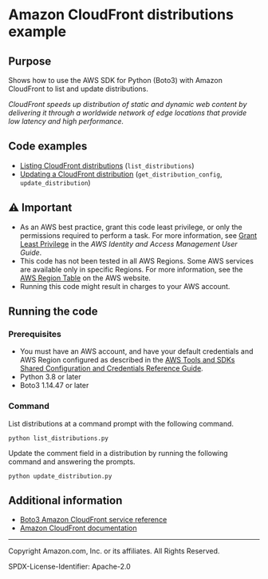 # Amazon CloudFront distributions example

## Purpose

Shows how to use the AWS SDK for Python (Boto3) with Amazon CloudFront to
list and update distributions.

_CloudFront speeds up distribution of static and dynamic web content by
delivering it through a worldwide network of edge locations that provide low
latency and high performance._

## Code examples

-   [Listing CloudFront distributions](https://github.com/picante-io/aws-doc-sdk-examples/blob/master/python/example_code/cloudfront/list_distributions.py)
    (`list_distributions`)
-   [Updating a CloudFront distribution](https://github.com/picante-io/aws-doc-sdk-examples/blob/master/python/example_code/cloudfront/update_distribution.py)
    (`get_distribution_config`, `update_distribution`)

## ⚠ Important

-   As an AWS best practice, grant this code least privilege, or only the
    permissions required to perform a task. For more information, see
    [Grant Least Privilege](https://docs.aws.amazon.com/IAM/latest/UserGuide/best-practices.html#grant-least-privilege)
    in the _AWS Identity and Access Management
    User Guide_.
-   This code has not been tested in all AWS Regions. Some AWS services are
    available only in specific Regions. For more information, see the
    [AWS Region Table](https://aws.amazon.com/about-aws/global-infrastructure/regional-product-services/)
    on the AWS website.
-   Running this code might result in charges to your AWS account.

## Running the code

### Prerequisites

-   You must have an AWS account, and have your default credentials and AWS Region
    configured as described in the [AWS Tools and SDKs Shared Configuration and
    Credentials Reference Guide](https://docs.aws.amazon.com/credref/latest/refdocs/creds-config-files.html).
-   Python 3.8 or later
-   Boto3 1.14.47 or later

### Command

List distributions at a command prompt with the following command.

```
python list_distributions.py
```

Update the comment field in a distribution by running the following command
and answering the prompts.

```
python update_distribution.py
```

## Additional information

-   [Boto3 Amazon CloudFront service reference](https://boto3.amazonaws.com/v1/documentation/api/latest/reference/services/cloudfront.html)
-   [Amazon CloudFront documentation](https://docs.aws.amazon.com/cloudfront)

---

Copyright Amazon.com, Inc. or its affiliates. All Rights Reserved.

SPDX-License-Identifier: Apache-2.0
